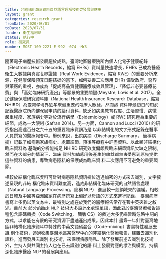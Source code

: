 ```yaml
---
title: 非結構化臨床資料自然語言理解技術之發展與應用
layout: grant
categories: research_grant
fromDate: 2020/08/01
toDate: 2023/07/31
funder: 衛生福利部
status: 執行中
role: 研究員
number: MOST 109-2221-E-992 -074 -MY3
---
```

   隨著電子病歷技術發展趨於成熟，臺灣地區醫療院所內個人化電子健康紀錄（Electronic Health
Records，縮寫 EHRs）資料量快速增長，EHRs 已成為醫療衛生大數據與真實世界證據（Real World
Evidence，縮寫 RWE）的重要分析來源，在健康保險預算日趨拮据的當下，如何妥善二次應用 EHRs
備受政府、醫界與藥廠的重視，亦成為「促成高品質健康醫療成效與管理」、「降低非必要醫療花費」與
「高効臨床研究產出」等願景的重要關鍵(Meystre, Lovis et al. 2017)。全民健康保險研究資料庫（National
Health Insurance Research Database，縮寫 NHIRD）為臺灣學術界近年來最重要的臨床大數據，然而該
資料庫最初目的用於記錄醫療院所向健保局申請的給付資料，缺乏如病患教育程度、生活習慣、病徵
嚴重程度、家族病史等對於流行病學（Epidemiology）或 RWE 研究極為重要的細節，成為一大限制
(Safran 2014)。另一方面，Cannon and Lucci (2010) 的研究指出高達百分之六十五的重要臨床資訊乃是
以非結構化的文字形式記錄在醫事人員撰寫的醫療報告中。舉例來說，出院病摘（Discharge Summary，
簡稱病摘）記載了如病患家族病史、處置細節、預後等療程中詳盡資料。以此類非結構化臨床資料為
基礎的分析能補足 NHIRD 研究效度偏頗與臨床細節資訊欠缺之限制。然而在大部分的情況下，臨床
資料加值應用後產生的效益都無法受惠到原先提供這些資料的病患，導致病患隱私的保護成為臨床資
料二次應用不可避免的重要環節。

   相較於結構化臨床資料可針對病患隱私資訊欄位透過加密的方式來去識別，文字敘述呈現的非結
構化臨床資料難度高，造成非結構化臨床研究的自然語言處理（Natural Language Processing，簡稱 NLP）
進展較一般領域來的遲緩。相較於日韓及中國等亞洲國家在病歷撰寫上偏好以母語的方式來進行紀錄，
臺灣病歷書寫上多仍以英文為主，最特別之處在於我們的醫療報告常存在著中英夾雜之敘述。目前大
部分的臨床 NLP 技術大多設計來處理單語，因此對於臺灣醫療報告這種包含語碼轉換（Code Switching，
簡稱 CS）的敘述大多仍採暫時忽略中詞的方式，以求能在有限的研究資源下盡速產出成果。因此本計
畫第一年針對臺灣地區非結構化臨床資料中特殊的中英文語碼混合（Code-mixing）書寫特性發展去識
別化技術，透過收集臺灣地區某醫學中心的非結構化醫療報告，建置去識別化語料，進而發展去識別
化技術，來保護病患隱私。除了發展前述去識別化技術外，主持人與共同主持人也在已去識別化的語
料上發展對應的標注與模型，持續深化臨床醫療 NLP 的發展與應用。

